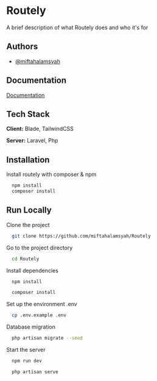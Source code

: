
# Routely

A brief description of what Routely does and who it's for


## Authors

- [@miftahalamsyah](https://www.github.com/miftahalamsyah)


## Documentation

[Documentation](https://miftahalamsyah.my.id/routelydocumentation.pdf)


## Tech Stack

**Client:** Blade, TailwindCSS

**Server:** Laravel, Php


## Installation

Install routely with composer & npm

```bash
  npm install
  composer install
```
    
## Run Locally

Clone the project

```bash
  git clone https://github.com/miftahalamsyah/Routely
```

Go to the project directory

```bash
  cd Routely
```
Install dependencies

```bash
  npm install
```
```bash
  composer install
```
Set up the environment .env

```bash
  cp .env.example .env
```
Database migration

```bash
  php artisan migrate --seed
```
Start the server

```bash
  npm run dev
```
```bash
  php artisan serve
```
